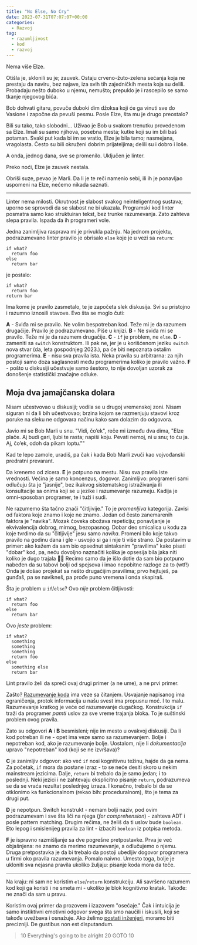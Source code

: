 ```yaml
---
title: "No Else, No Cry"
date: 2023-07-31T07:07:07+00:00
categories:
  - Razvoj
tag:
  - razumljivost
  - kod
  - razvoj
---
```


Nema više Elze.

<!--more-->

Otišla je, sklonili su je; zauvek. Ostaju crveno-žuto-zelena sećanja koja ne prestaju da naviru, bez najave, iza svih tih zajedničkih mesta koja su delili. Probadaju nešto duboko u njemu, nemušto; prepuklo je i rascepilo se samo tkanje njegovog bića.

Bob dohvati gitaru, povuče duboki dim džoksa koji će ga vinuti sve do Vasione i započne da pevuši pesmu. Posle Elze, šta mu je drugo preostalo?

Bili su tako, tako slobodni... Uživao je Bob u svakom trenutku provedenom sa Elze. Imali su samo njihova, posebna mesta; kutke koji su im bili baš potaman. Svaki put kada bi im se vratio, Elze je bila tamo; nasmejana, vragolasta. Često su bili okruženi dobrim prijateljima; delili su i dobro i loše.

A onda, jednog dana, sve se promenilo. Uključen je linter.

Preko noći, Elze je zauvek nestala.

Obriši suze, pevao je Marli. Da li je te reči namenio sebi, ili ih je ponavljao uspomeni na Elze, nećemo nikada saznati.

----

Linter nema milosti. Okrutnost je slabost svakog neinteligentnog sustava; uporno se sprovodi da se slabost ne bi ukazala. Programski kod linter posmatra samo kao struktuiran tekst, bez trunke razumevanja. Zato zahteva slepa pravila. Ispada da ih programeri vole.

Jedna zanimljiva rasprava mi je privukla pažnju. Na jednom projektu, podrazumevano linter pravilo je obrisalo `else` koje je u vezi sa `return`:

```
if what?
  return foo
else
  return bar
```

je postalo:

```
if what?
  return foo
return bar
```

Ima kome je pravilo zasmetalo, te je započeta slek diskusija. Svi su pristojno i razumno iznosili stavove. Evo šta se moglo čuti:

**A** - Sviđa mi se pravilo. Ne volim bespotreban kod. Teže mi je da razumem drugačije. Pravilo je podrazumevano. Piše u knjizi.
**B** - Ne sviđa mi se pravilo. Teže mi je da razumem drugačije.
**C** - `if` je problem, ne `else`.
**D** - zameniti sa `switch` konstruktom. Ili pak ne, jer je u korišćenom jeziku `switch` nova stvar (da, leta gospodnjeg 2023.), pa će biti nepoznata ostalim programerima.
**E** - nisu sva pravila ista. Neka pravila su arbitrarna: za njih postoji samo doza saglasnosti među programerima koliko je pravilo važno.
**F** - pošto u diskusiji učestvuje samo šestoro, to nije dovoljan uzorak za donošenje statistički značajne odluke.


## Moja dva jamajčanska dolara

Nisam učestvovao u diskusiji; vodila se u drugoj vremenskoj zoni. Nisam siguran ni da li bih učestvovao; brzina kojom se razmenjuju stavovi kroz poruke na sleku ne odgovara načinu kako sam dolazim do odgovora.

Javio mi se Bob Marli u snu. "Vidi, čo’ek", reče mi između dva dima, "Elze plače. Aj budi gari, ljubi te rasta; napiši koju. Pevati nemoj, ni u snu; to ću ja. Aj, čo’ek, odoh da pikam loptu.""

Kad te lepo zamole, uradiš, pa čak i kada Bob Marli zvuči kao vojvođanski predratni prevarant.

Da krenemo od zicera. **E** je potpuno na mestu. Nisu sva pravila iste vrednosti. Većina je samo koncenzus, dogovor. Zanimljivo: programeri sami odlučuju šta je "jasnije", bez ikakvog sistematskog istraživanja ili konsultacije sa onima koji se u jezike i razumevanje razumeju. Kadija je omni-sposoban programer, te i tuži i sudi.

Ne razumemo šta tačno znači "čitljivije." To je _promenljiva_ kategorija. Zavisi od faktora koje znamo i koje ne znamo. Jedan od često zanemarenih faktora je "navika". Mozak čoveka obožava repeticiju; ponavljanje je ekvivalencija dobrog, mirnog, bezopasnog. Dobar deo smicalica u kodu za koje tvrdimo da su "čitljivije" jesu samo _navika_. Promeni bilo koje takvo pravilo na godinu dana i gle - usvojio si ga i nije ti više strano. Da postavim u primer: ako kažem da sam bio opsednut sintaksnim "pravilima" kako pisati "dobar" kod, pa, neću dovoljno naznačiti kolika je opsesija bila jaka niti koliko je dugo trajala 🤷‍♂️ Recimo samo da je išlo dotle da sam bio potpuno nabeđen da su tabovi bolji od spejsova i imao nepobitne razloge za to (wtf!) Onda je došao projekat sa nešto drugačijim pravilima; prvo hejtuješ, pa gunđaš, pa se navikneš, pa prođe puno vremena i onda skapiraš.

Šta je problem u `if`/`else`? Ovo _nije_ problem čitljivosti:

```
if what?
  return foo
else
  return bar
```

Ovo _jeste_ problem:

```
if what?
  something
  something
  something
  return foo
else
  something else
  return bar
```

Lint pravilo želi da spreči ovaj drugi primer (a ne ume), a ne prvi primer.

Zašto? [Razumevanje koda](https://oblac.rs/razumevanje-koda/) ima veze sa čitanjem. Usvajanje napisanog ima ograničenja, protok informacija u našu svest ima propusnu moć. I to malu. Razumevanje kratkog je veće od razumevanje dugačkog. Konstrukcija `if` traži da programer _pamti_ uslov za sve vreme trajanja bloka. To je suštinski problem ovog pravila.

Zato su odgovori **A** i **B** besmisleni; nije im mesto u ovakvoj diskusiji. Da li kod potreban ili ne - opet ima veze samo sa razumevanjem. Bolje i nepotreban kod, ako je razumevanje bolje. Uostalom, nije li _dokumentacija_ upravo "nepotreban" kod (koji se ne izvršava)?

**C** je zanimljiv odgovor: ako već `if` nosi kognitivnu težinu, hajde da ga nema. Za početak, `if` mora da postane izraz - to se neće desiti skoro u nekim mainstream jezicima. Dalje, `return` bi trebalo da je samo jedan; i to poslednji. Neki jezici i ne zahtevaju eksplicitno pisanje `return`, podrazumeva se da se vraća rezultat poslednjeg izraza. I konačno, trebalo bi da se otklonimo ka funkcionalnom (rekao bih: proceduralnom), što je tema za drugi put.

**D** je nepotpun. Switch konstrukt - nemam bolji naziv, pod ovim podrazumevam i sve šta liči na njega (_for comprehension_) - zahteva ADT i posle pattern matching. Drugim rečima, ne želiš da ti uslov bude `boolean`. Eto lepog i smislenijeg pravila za lint - izbaciti `boolean` iz potpisa metoda.

**F** je ispravno razmišljanje sa dve pogrešne pretpostavke. Prva je već objašnjena: ne znamo da merimo razumevanje, a odlučujemo o njemu. Druga pretpostavka je da bi trebalo da postoji ubedljiv dogovor programera u firmi oko pravila razumevanja. Pomalo naivno. Umesto toga, bolje je ukloniti sva nejasna pravila ukoliko žuljaju: pisanje koda mora da teče.

----

Na kraju: ni sam ne koristim `else`/`return` konstrukciju. Ali savršeno razumem kod koji ga koristi i ne smeta mi - ukoliko je blok kognitivno kratak. Takođe: ne znači da sam u pravu.

Koristim ovaj primer da prozovem i izazovem "osećaje." Čak i intuicija je samo instiktivni emotivni odgovor svega šta smo naučili i iskusili, koji se takođe uvežbava i osnažuje. Ako želimo [postati inženjeri](https://oblac.rs/pomoz-bog/), moramo biti precizniji. De gustibus non est disputandum.


> 10 Everything's going to be alright
> 20 GOTO 10
